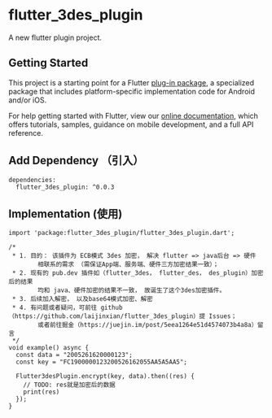 # flutter_3des_plugin

A new flutter plugin project.

## Getting Started

This project is a starting point for a Flutter
[plug-in package](https://flutter.dev/developing-packages/),
a specialized package that includes platform-specific implementation code for
Android and/or iOS.

For help getting started with Flutter, view our 
[online documentation](https://flutter.dev/docs), which offers tutorials, 
samples, guidance on mobile development, and a full API reference.

## Add Dependency （引入）
```
dependencies:
  flutter_3des_plugin: ^0.0.3
```

## Implementation (使用)

```
import 'package:flutter_3des_plugin/flutter_3des_plugin.dart';

/*
 * 1. 目的： 该插件为 ECB模式 3des 加密， 解决 flutter => java后台 => 硬件 
        相联系的需求 （需保证App端、服务端、硬件三方加密结果一致）；
 * 2. 现有的 pub.dev 插件如（flutter_3des， flutter_des， des_plugin）加密后的结果
        均和 java、硬件加密的结果不一致， 故诞生了这个3des加密插件。
 * 3. 后续加入解密， 以及base64模式加密、解密
 * 4. 有问题或者疑问，可前往 github （https://github.com/laijinxian/flutter_3des_plugin）提 Issues； 
        或者前往掘金（https://juejin.im/post/5eea1264e51d4574073b4a8a）留言
 */
void example() async {
  const data = "2005261620000123";
  const key = "FC1900000123200526162055AA5A5AA5";

  Flutter3desPlugin.encrypt(key, data).then((res) {
    // TODO: res就是加密后的数据
    print(res)
  });
}
```